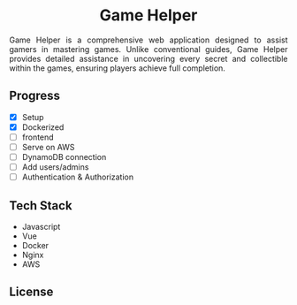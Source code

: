 <div align="center">
  <a href="https://github.com/radzek15/QuizWebGame"></a>
  <h1 align="center">Game Helper</h1>
  <p align="justify">Game Helper is a comprehensive web application designed to assist gamers in mastering games. Unlike conventional guides, Game Helper provides detailed assistance in uncovering every secret and collectible within the games, ensuring players achieve full completion.</p></div>

## Progress
   - [x] Setup
   - [x] Dockerized
   - [ ] frontend
   - [ ] Serve on AWS
   - [ ] DynamoDB connection
   - [ ] Add users/admins
   - [ ] Authentication & Authorization

## Tech Stack
   * Javascript
   * Vue
   * Docker
   * Nginx
   * AWS


## License

